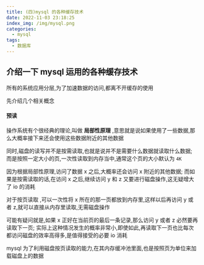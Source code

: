```yaml
---
title: (四)mysql 的各种缓存技术
date: 2022-11-03 23:18:25
index_img: /img/mysql.png
categories:
  - mysql
tags:
  - 数据库
---
```


## 介绍一下 mysql 运用的各种缓存技术

所有的系统应用分层,为了加速数据的访问,都离不开缓存的使用

先介绍几个相关概念

#### 预读

操作系统有个很经典的理论,叫做 **局部性原理** ,意思就是说如果使用了一些数据,那么大概率接下来还会使用这些数据附近的其他数据

同时,磁盘的读写并不是按需读取,也就是说并不是需要什么数据就读取什么数据; 而是按照一定大小的页,一次性读取到内存当中,通常这个页的大小默认为 `4K` 

因为根据局部性原理,访问了数据 x 之后,大概率还会访问 x 附近的其他数据; 而如果是按需读取的话,在访问 x 之后,继续访问 y 和 z 又要进行磁盘操作,这无疑增大了 io 的消耗

对于按页读取 ,可以一次性将 x 所在的那一页都放到内存里,这样以后再访问 y 或者 z,就可以直接从内存里读取,无需磁盘操作

可能有疑问就是,如果 x 正好在当前页的最后一条记录,那么访问 y 或者 z 必然要再读取下一页; 实际上这种情况发生的概率非常小,即使如此,再读取下一页也比每次都访问磁盘的效率高得多,是值得接受的必要 io 消耗

mysql 为了利用磁盘按页读取的能力,在其内存缓冲池里面,也是按照页为单位来加载磁盘上的数据
